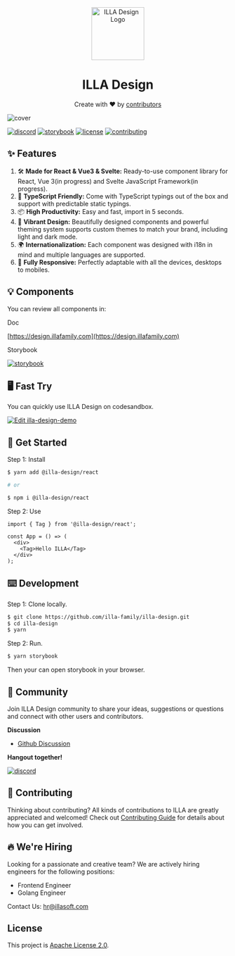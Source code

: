
<div align="center">
    <img alt="ILLA Design Logo" width="120px" height="120px" src="https://devbo.cn/logo.svg"/>
</div>

<h1 align="center">ILLA Design</h1>

<div align="center">
  <p>Create with ❤︎ by <a href="https://github.com/illa-family/illa-design/graphs/contributors">contributors</a></p>
</div>

![cover](https://devbo.cn/cover.png)

[![discord](https://img.shields.io/discord/912270459574292500.svg?&label=&logo=discord&logoColor=ffffff&color=7389D8&labelColor=6A7EC2)](https://discord.gg/2tGBuJkgd6)
[![storybook](https://devbo.cn/storybook.svg)](https://storybook.illasoft.com/main)
[![license](https://badgen.net/gitlab/license/gitlab-org/omnibus-gitlab)](./LICENSE)
[![contributing](https://badgen.net/badge/PRs/Welcome/green?icon=storybook)](./CONTRIBUTING.md)

## ✨ Features

1. 🛠 **Made for React & Vue3 & Svelte:** Ready-to-use component library for React, Vue 3(in progress) and Svelte
   JavaScript Framework(in progress).
2. 📝 **TypeScript Friendly:** Come with TypeScript typings out of the box and support with predictable static typings.
3. 📦 **High Productivity:** Easy and fast, import in 5 seconds.
4. 🎨 **Vibrant Design:** Beautifully designed components and powerful theming system supports custom themes to match
   your brand, including light and dark mode.
5. 🌍 **Internationalization:** Each component was designed with i18n in mind and multiple languages are supported.
6. 📱 **Fully Responsive:** Perfectly adaptable with all the devices, desktops to mobiles.

## 💡 Components

You can review all components in:

Doc

[https://design.illafamily.com](https://design.illafamily.com)

Storybook 

[![storybook](https://devbo.cn/storybook.svg)](https://storybook.illasoft.com/main)

## 🖥 Fast Try

You can quickly use ILLA Design on codesandbox.

[![Edit illa-design-demo](https://codesandbox.io/static/img/play-codesandbox.svg)](https://codesandbox.io/s/illa-design-demo-r1qyy2?fontsize=14&hidenavigation=1&theme=dark)

## 🚀 Get Started

Step 1: Install

```bash
$ yarn add @illa-design/react

# or

$ npm i @illa-design/react
```

Step 2: Use

```tsx
import { Tag } from '@illa-design/react';

const App = () => (
  <div>
    <Tag>Hello ILLA</Tag>
  </div>
);
```

## ⌨️ Development

Step 1: Clone locally.

```bash
$ git clone https://github.com/illa-family/illa-design.git
$ cd illa-design
$ yarn
```

Step 2: Run.

```bash
$ yarn storybook
```

Then your can open storybook in your browser.

## 💬 Community

Join ILLA Design community to share your ideas, suggestions or questions and connect with other users and contributors.

<b>Discussion</b>

- [Github Discussion](https://github.com/illa-family/illa-design/discussions)

<b>Hangout together!</b>

[![discord](https://img.shields.io/discord/912270459574292500.svg?&label=&logo=discord&logoColor=ffffff&color=7389D8&labelColor=6A7EC2)](https://discord.gg/2tGBuJkgd6)

## 🌱 Contributing

Thinking about contributing? All kinds of contributions to ILLA are greatly appreciated and welcomed! Check
out [Contributing Guide](./CONTRIBUTING.md) for details about how you can get involved.

## 🔥 We're Hiring

Looking for a passionate and creative team? We are actively hiring engineers for the following positions:

- Frontend Engineer
- Golang Engineer

Contact Us: hr@illasoft.com

## License

This project is [Apache License 2.0](./LICENSE).
